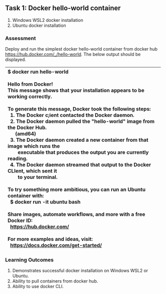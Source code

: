 ## <a name="_9rt17l9w7pui"></a>Task 1: Docker hello-world container
1. Windows WSL2 docker installation
1. Ubuntu docker installation
### <a name="_o0iyueoirf76"></a>Assessment
Deploy and run the simplest docker hello-world container from docker hub <https://hub.docker.com/_/hello-world>. The below output should be displayed.

|$ docker run hello-world<br><br>Hello from Docker!<br>This message shows that your installation appears to be working correctly.<br><br>To generate this message, Docker took the following steps:<br>` `1. The Docker c;ient contacted the Docker daemon.<br>` `2. The Docker daemon pulled the "hello-world" image from the Docker Hub.<br>`   `(amd64)<br>` `3. The Docker daemon created a new container from that image which runs the<br>`    `executable that produces the output you are currently reading.<br>` `4. The Docker daemon streamed that output to the Docker CLIent, which sent it<br>`    `to your terminal.<br><br>To try something more ambitious, you can run an Ubuntu container with:<br>` `$ docker run -it ubuntu bash<br><br>Share images, automate workflows, and more with a free Docker ID:<br>` `https://hub.docker.com/<br><br>For more examples and ideas, visit:<br>` `https://docs.docker.com/get-started/|
| :- |
### <a name="_kvlhe6vgu0"></a>Learning Outcomes
1. Demonstrates successful docker installation on Windows WSL2 or Ubuntu.
1. Ability to pull containers from docker hub.
1. Ability to use docker CLI.

